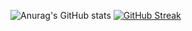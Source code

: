 ![Anurag's GitHub stats](https://github-readme-stats.vercel.app/api?username=Zero-Nash-Tesla&show_icons=true&theme=dark)
[![GitHub Streak](https://github-readme-streak-stats.herokuapp.com?user=Zero-Nash-Tesla&theme=dark)](https://git.io/streak-stats)
